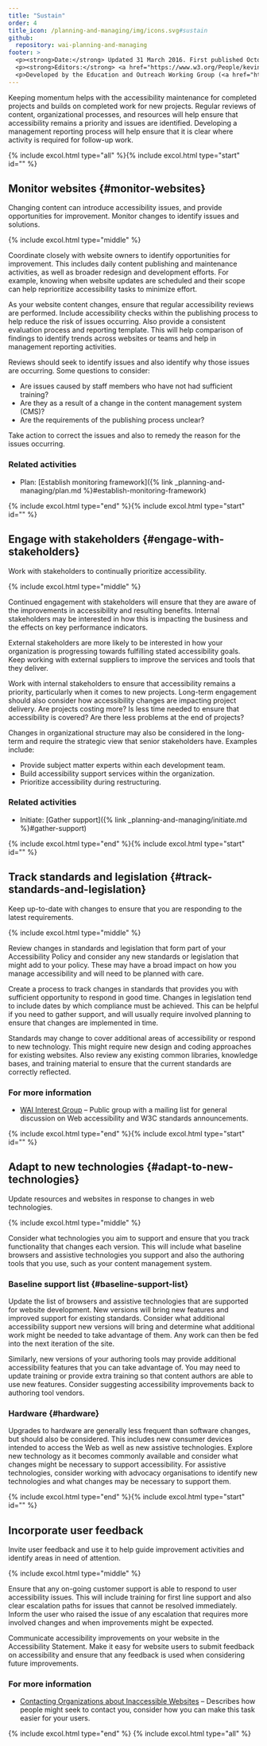 ```yaml
---
title: "Sustain"
order: 4
title_icon: /planning-and-managing/img/icons.svg#sustain
github:
  repository: wai-planning-and-managing
footer: >
  <p><strong>Date:</strong> Updated 31 March 2016. First published October 2002.</p>
  <p><strong>Editors:</strong> <a href="https://www.w3.org/People/kevin">Kevin White</a>, <a href="https://www.w3.org/People/shadi">Shadi Abou-Zahra</a>, and <a href="https://www.w3.org/People/Shawn">Shawn Lawton Henry</a>. <a href="https://www.w3.org/WAI/beta/planning-and-managing/acknowledgements/">Acknowledgements</a> includes information on previous versions and editors.</p>
  <p>Developed by the Education and Outreach Working Group (<a href="http://www.w3.org/WAI/EO/">EOWG</a>). Updated with support from the <a href="https://www.w3.org/WAI/DEV/">WAI-DEV Project</a> and the <a href="https://www.w3.org/WAI/ACT/">WAI-ACT Project</a>, co-funded by the European Commission <abbr title="Information Society Technologies">IST</abbr> Programme.</p>
---
```


Keeping momentum helps with the accessibility maintenance for completed
projects and builds on completed work for new projects. Regular reviews
of content, organizational processes, and resources will help ensure
that accessibility remains a priority and issues are identified.
Developing a management reporting process will help ensure that it is
clear where activity is required for follow-up work.

{% include excol.html type="all" %}{% include excol.html type="start" id="" %}

Monitor websites {#monitor-websites}
----------------

Changing content can introduce accessibility issues, and provide
opportunities for improvement. Monitor changes to identify issues and
solutions.

{% include excol.html type="middle" %}

Coordinate closely with website owners to identify opportunities for
improvement. This includes daily content publishing and maintenance
activities, as well as broader redesign and development efforts. For
example, knowing when website updates are scheduled and their scope can
help reprioritize accessibility tasks to minimize effort.

As your website content changes, ensure that regular accessibility
reviews are performed. Include accessibility checks within the
publishing process to help reduce the risk of issues occurring. Also
provide a consistent evaluation process and reporting template. This
will help comparison of findings to identify trends across websites or
teams and help in management reporting activities.

Reviews should seek to identify issues and also identify why those
issues are occurring. Some questions to consider:

-   Are issues caused by staff members who have not had sufficient
    training?
-   Are they as a result of a change in the content management system
    (CMS)?
-   Are the requirements of the publishing process unclear?

Take action to correct the issues and also to remedy the reason for the
issues occurring.

### Related activities

-   Plan: [Establish monitoring
    framework]({% link _planning-and-managing/plan.md %}#establish-monitoring-framework)

{% include excol.html type="end" %}{% include excol.html type="start" id="" %}

Engage with stakeholders {#engage-with-stakeholders}
------------------------

Work with stakeholders to continually prioritize accessibility.

{% include excol.html type="middle" %}

Continued engagement with stakeholders will ensure that they are aware
of the improvements in accessibility and resulting benefits. Internal
stakeholders may be interested in how this is impacting the business and
the effects on key performance indicators.

External stakeholders are more likely to be interested in how your
organization is progressing towards fulfilling stated accessibility
goals. Keep working with external suppliers to improve the services and
tools that they deliver.

Work with internal stakeholders to ensure that accessibility remains a
priority, particularly when it comes to new projects. Long-term
engagement should also consider how accessibility changes are impacting
project delivery. Are projects costing more? Is less time needed to
ensure that accessibility is covered? Are there less problems at the end
of projects?

Changes in organizational structure may also be considered in the
long-term and require the strategic view that senior stakeholders have.
Examples include:

-   Provide subject matter experts within each development team.
-   Build accessibility support services within the organization.
-   Prioritize accessibility during restructuring.

### Related activities

-   Initiate: [Gather support]({% link _planning-and-managing/initiate.md %}#gather-support)

{% include excol.html type="end" %}{% include excol.html type="start" id="" %}

Track standards and legislation {#track-standards-and-legislation}
-------------------------------

Keep up-to-date with changes to ensure that you are responding to the
latest requirements.

{% include excol.html type="middle" %}

Review changes in standards and legislation that form part of your
Accessibility Policy and consider any new standards or legislation that
might add to your policy. These may have a broad impact on how you
manage accessibility and will need to be planned with care.

Create a process to track changes in standards that provides you with
sufficient opportunity to respond in good time. Changes in legislation
tend to include dates by which compliance must be achieved. This can be
helpful if you need to gather support, and will usually require involved
planning to ensure that changes are implemented in time.

Standards may change to cover additional areas of accessibility or
respond to new technology. This might require new design and coding
approaches for existing websites. Also review any existing common
libraries, knowledge bases, and training material to ensure that the
current standards are correctly reflected.

### For more information

-   [WAI Interest Group](/WAI/IG/) – Public group with a mailing list
    for general discussion on Web accessibility and W3C standards
    announcements.

{% include excol.html type="end" %}{% include excol.html type="start" id="" %}

Adapt to new technologies {#adapt-to-new-technologies}
-------------------------

Update resources and websites in response to changes in web
technologies.

{% include excol.html type="middle" %}

Consider what technologies you aim to support and ensure that you track
functionality that changes each version. This will include what baseline
browsers and assistive technologies you support and also the authoring
tools that you use, such as your content management system.

### Baseline support list {#baseline-support-list}

Update the list of browsers and assistive technologies that are
supported for website development. New versions will bring new features
and improved support for existing standards. Consider what additional
accessibility support new versions will bring and determine what
additional work might be needed to take advantage of them. Any work can
then be fed into the next iteration of the site.

Similarly, new versions of your authoring tools may provide additional
accessibility features that you can take advantage of. You may need to
update training or provide extra training so that content authors are
able to use new features. Consider suggesting accessibility improvements
back to authoring tool vendors.

### Hardware {#hardware}

Upgrades to hardware are generally less frequent than software changes,
but should also be considered. This includes new consumer devices
intended to access the Web as well as new assistive technologies.
Explore new technology as it becomes commonly available and consider
what changes might be necessary to support accessibility. For assistive
technologies, consider working with advocacy organisations to identify
new technologies and what changes may be necessary to support them.

{% include excol.html type="end" %}{% include excol.html type="start" id="" %}

Incorporate user feedback
-------------------------

Invite user feedback and use it to help guide improvement activities and
identify areas in need of attention.

{% include excol.html type="middle" %}

Ensure that any on-going customer support is able to respond to user
accessibility issues. This will include training for first line support
and also clear escalation paths for issues that cannot be resolved
immediately. Inform the user who raised the issue of any escalation that
requires more involved changes and when improvements might be expected.

Communicate accessibility improvements on your website in the
Accessibility Statement. Make it easy for website users to submit
feedback on accessibility and ensure that any feedback is used when
considering future improvements.

### For more information

-   [Contacting Organizations about Inaccessible
    Websites](/WAI/users/inaccessible.html) – Describes how people might
    seek to contact you, consider how you can make this task easier for
    your users.

{% include excol.html type="end" %}
{% include excol.html type="all" %}
